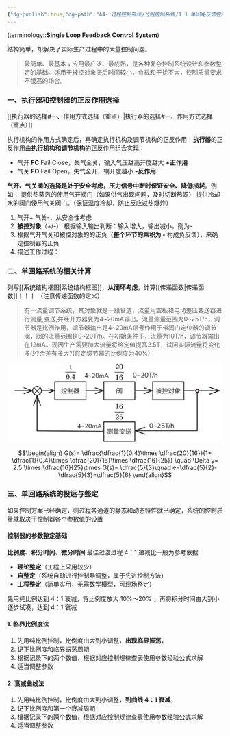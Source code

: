 ```yaml
---
{"dg-publish":true,"dg-path":"A4- 过程控制系统/过程控制系统/1.1 单回路反馈控制系统.md","permalink":"/A4- 过程控制系统/过程控制系统/1.1 单回路反馈控制系统/","dgPassFrontmatter":true,"noteIcon":"","created":"2025-03-03T10:40:11.000+08:00","updated":"2025-09-16T16:19:58.000+08:00"}
---
```


(terminology::**Single Loop Feedback Control System**)

结构简单，却解决了实际生产过程中的大量控制问题。
> 最简单、最基本；应用最广泛、最成熟，是各种复杂控制系统设计和参数整定的基础。适用于被控对象滞后时间较小，负载和干扰不大，控制质量要求不很高的场合。


### 一、执行器和控制器的正反作用选择

[[执行器的选择#一、作用方式选择（重点）\|执行器的选择#一、作用方式选择（重点）]]

执行机构的作用方式确定后，再确定执行机构及调节机构的正反作用：**执行器**的正反作用由**执行机构和调节机构**的正反作用组合实现：
- 气开 **FC** Fail Close，失气全关，输入气压越高开度越大 **+正作用**
- 气关 **FO** Fail Open，失气全开，输开度越小       **-反作用**

**气开、气关阀的选择是处于安全考虑，压力信号中断时保证安全、降低损耗**。例如：
提供热蒸汽的使用气开阀门（如果供气出现问题，及时切断热源）
提供冷却水的阀门使用气关阀门。（保证温度冷却，防止反应过热爆炸）

1. 气开+ 气关-，从安全性考虑
2. **被控对象**（+/-）    根据输入输出判断：输入增大，输出减小，则为- 
3. 根据气开气关和被控对象的的正负（**整个环节的乘积为 -**  构成负反馈），来确定控制器的正负
4. 描述工作过程：

### 二、单回路系统的相关计算
列写[[系统结构框图\|系统结构框图]]，**从闭环考虑**，计算[[传递函数\|传递函数]]！！！ （注意传递函数的定义）

> 有一流量调节系统，其对象就是一段管道，流量用空板和电动差压变送器进行测量,变送,并经开方器变为4~20mA输出。流量测量范围为0~25T/h，调节器是比例作用，调节器输出是4~20mA信号作用于带阀门定位器的调节阀，阀的流量范围是0~20T/h。在初始条件下，流量为10T/h，调节器输出在12mA。现因生产需要加大流量将给定值提高2.5T，试问实际流量将变化多少?余差有多大?(假定调节器的比例度为40%)


![Pasted image 20250513003416.png](../img/user/Functional%20files/Photo%20Resources/Pasted%20image%2020250513003416.png)


$$\begin{align}
G(s)= \dfrac{\dfrac{1}{0.4}\times \dfrac{20}{16}}{1+ \dfrac{1}{0.4}\times \dfrac{20}{16}\times \dfrac{16}{25}}  \quad \Delta y= 2.5 \times \dfrac{16}{25}\times G(s)= \dfrac{5}{3}\quad e=\dfrac{5}{2}- \dfrac{5}{3}=\dfrac{5}{6}
\end{align}$$

### 三、单回路系统的投运与整定

如果控制方案已经确定，则过程各通道的静态和动态特性就已确定，系统的控制质量就取决于控制器各个参数值的设置


#### 控制器的参数整定基础
**比例度、积分时间、微分时间**
最佳过渡过程 4：1 递减比一般为参考依据

- ~~**理论整定**~~（工程上采用较少）
- **自整定**（系统自动进行控制器调整，属于先进控制方法）
- **工程整定**（简单实用，无需数学模型，可现场整定）

先用纯比例达到 4：1 衰减，将比例度放大 10%～20% ，再将积分时间由大到小逐步试凑，达到 4：1 衰减

#### 1. 临界比例度法
1. 先用纯比例控制，比例度由大到小调整，**出现临界振荡**，
2. 记下比例度和临界振荡周期
3. 根据记录下的两个数值，根据对应控制规律查表使用参数经验公式求解
4. 适当调整参数

#### 2. 衰减曲线法
1. 先用纯比例控制，比例度由大到小调整，**到曲线 4：1 衰减**，
2. 记下比例度和第一个衰减周期
3. 根据记录下的两个数值，根据对应控制规律查表使用参数经验公式求解
4. 适当调整参数

